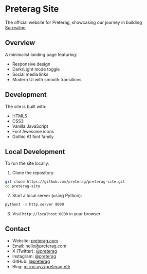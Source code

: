 # Preterag Site

The official website for Preterag, showcasing our journey in building [Surrealine](https://surrealine.com).

## Overview

A minimalist landing page featuring:
- Responsive design
- Dark/Light mode toggle
- Social media links
- Modern UI with smooth transitions

## Development

The site is built with:
- HTML5
- CSS3
- Vanilla JavaScript
- Font Awesome icons
- Gothic A1 font family

## Local Development

To run the site locally:

1. Clone the repository:
```bash
git clone https://github.com/preterag/preterag-site.git
cd preterag-site
```

2. Start a local server (using Python):
```bash
python3 -m http.server 8000
```

3. Visit `http://localhost:8000` in your browser

## Contact

- Website: [preterag.com](https://preterag.com)
- Email: [hello@preterag.com](mailto:hello@preterag.com)
- X (Twitter): [@preterag](https://x.com/preterag)
- Instagram: [@preterag](https://instagram.com/preterag)
- GitHub: [@preterag](https://github.com/preterag)
- Blog: [mirror.xyz/preterag.eth](https://mirror.xyz/preterag.eth) 